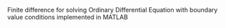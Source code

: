 Finite difference for solving Ordinary Differential Equation with boundary value conditions implemented in MATLAB
